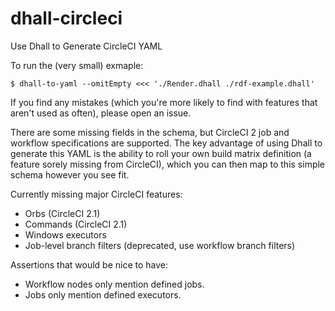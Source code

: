 # dhall-circleci

Use Dhall to Generate CircleCI YAML

To run the (very small) exmaple:

```
$ dhall-to-yaml --omitEmpty <<< './Render.dhall ./rdf-example.dhall'
```

If you find any mistakes (which you're more likely to find with features that
aren't used as often), please open an issue.

There are some missing fields in the schema, but CircleCI 2 job and workflow
specifications are supported. The key advantage of using Dhall to generate this
YAML is the ability to roll your own build matrix definition (a feature sorely
missing from CircleCI), which you can then map to this simple schema however you
see fit.

Currently missing major CircleCI features:
- Orbs (CircleCI 2.1)
- Commands (CircleCI 2.1)
- Windows executors
- Job-level branch filters (deprecated, use workflow branch filters)

Assertions that would be nice to have:
- Workflow nodes only mention defined jobs.
- Jobs only mention defined executors.
